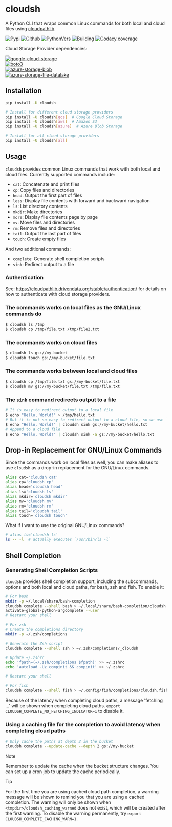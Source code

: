 # cloudsh

A Python CLI that wraps common Linux commands for both local and cloud files using [cloudpathlib](https://github.com/drivendataorg/cloudpathlib).

[![Pypi][1]][2] [![Github][3]][4] [![PythonVers][5]][6] ![Building][7] [![Codacy coverage][8]][9]

Cloud Storage Provider dependencies:

[![google-cloud-storage][10]][11] \
[![boto3][12]][13] \
[![azure-storage-blob][14]][15] \
[![azure-storage-file-datalake][16]][17]

## Installation

```bash
pip install -U cloudsh

# Install for different cloud storage providers
pip install -U cloudsh[gcs]  # Google Cloud Storage
pip install -U cloudsh[aws]  # Amazon S3
pip install -U cloudsh[azure]  # Azure Blob Storage

# Install for all cloud storage providers
pip install -U cloudsh[all]
```

## Usage

`cloudsh` provides common Linux commands that work with both local and cloud files. Currently supported commands include:

- `cat`: Concatenate and print files
- `cp`: Copy files and directories
- `head`: Output the first part of files
- `less`: Display file contents with forward and backward navigation
- `ls`: List directory contents
- `mkdir`: Make directories
- `more`: Display file contents page by page
- `mv`: Move files and directories
- `rm`: Remove files and directories
- `tail`: Output the last part of files
- `touch`: Create empty files

And two additional commands:

- `complete`: Generate shell completion scripts
- `sink`: Redirect output to a file

### Authentication

See: https://cloudpathlib.drivendata.org/stable/authentication/ for details on how to authenticate with cloud storage providers.

### The commands works on local files as the GNU/Linux commands do

```bash
$ cloudsh ls /tmp
$ cloudsh cp /tmp/file.txt /tmp/file2.txt
```

### The commands works on cloud files

```bash
$ cloudsh ls gs://my-bucket
$ cloudsh touch gs://my-bucket/file.txt
```

### The commands works between local and cloud files

```bash
$ cloudsh cp /tmp/file.txt gs://my-bucket/file.txt
$ cloudsh mv gs://my-bucket/file.txt /tmp/file.txt
```

### The `sink` command redirects output to a file

```bash
# It is easy to redirect output to a local file
$ echo "Hello, World!" > /tmp/hello.txt
# But it is not so easy to redirect output to a cloud file, so we use `sink`
$ echo "Hello, World!" | cloudsh sink gs://my-bucket/hello.txt
# Append to a cloud file
$ echo "Hello, World!" | cloudsh sink -a gs://my-bucket/hello.txt
```

## Drop-in Replacement for GNU/Linux Commands

Since the commands work on local files as well, you can make aliases to use `cloudsh` as a drop-in replacement for the GNU/Linux commands.

```bash
alias cat='cloudsh cat'
alias cp='cloudsh cp'
alias head='cloudsh head'
alias ls='cloudsh ls'
alias mkdir='cloudsh mkdir'
alias mv='cloudsh mv'
alias rm='cloudsh rm'
alias tail='cloudsh tail'
alias touch='cloudsh touch'
```

What if I want to use the original GNU/Linux commands?

```bash
# alias ls='cloudsh ls'
ls -- -l  # actually executes `/usr/bin/ls -l`
```

## Shell Completion

### Generating Shell Completion Scripts

`cloudsh` provides shell completion support, including the subcommands, options and both local and cloud paths, for bash, zsh and fish. To enable it:

```bash
# For bash
mkdir -p ~/.local/share/bash-completion
cloudsh complete --shell bash > ~/.local/share/bash-completion/cloudsh
activate-global-python-argcomplete --user
# Restart your shell
```

```bash
# For zsh
# Create the completions directory
mkdir -p ~/.zsh/completions

# Generate the Zsh script
cloudsh complete --shell zsh > ~/.zsh/completions/_cloudsh

# Update ~/.zshrc
echo 'fpath=(~/.zsh/completions $fpath)' >> ~/.zshrc
echo 'autoload -Uz compinit && compinit' >> ~/.zshrc

# Restart your shell
```

```bash
# For fish
cloudsh complete --shell fish > ~/.config/fish/completions/cloudsh.fish
```

Because of the latency when completing cloud paths, a message 'fetching ...' will be shown when completing cloud paths. `export CLOUDSH_COMPLETE_NO_FETCHING_INDICATOR=1` to disable it.

### Using a caching file for the completion to avoid latency when completing cloud paths

```bash
# Only cache the paths at depth 2 in the bucket
cloudsh complete --update-cache --depth 2 gs://my-bucket
```

> [!NOTE]
> Remember to update the cache when the bucket structure changes.
> You can set up a cron job to update the cache periodically.

> [!TIP]
> For the first time you are using cached cloud path completion, a warning message will be shown to remind you that you are using a cached completion. The warning will only be shown when `<tmpdir>/cloudsh_caching_warned` does not exist, which will be created after the first warning. To disable the warning permanently, try `export CLOUDSH_COMPLETE_CACHING_WARN=1`.


[1]: https://img.shields.io/pypi/v/cloudsh?style=flat-square
[2]: https://pypi.org/project/cloudsh/
[3]: https://img.shields.io/github/v/tag/pwwang/cloudsh?style=flat-square
[4]: https://github.com/pwwang/cloudsh/
[5]: https://img.shields.io/pypi/pyversions/cloudsh?style=flat-square
[6]: https://pypi.org/project/cloudsh/
[7]: https://img.shields.io/github/actions/workflow/status/pwwang/cloudsh/build.yml
[8]: https://img.shields.io/codacy/coverage/bb84185297244aefa6de4d675206a1cf?style=flat-square
[9]: https://app.codacy.com/gh/pwwang/cloudsh/dashboard
[10]: https://img.shields.io/badge/dynamic/toml?url=https%3A%2F%2Fraw.githubusercontent.com%2Fpwwang%2Fcloudsh%2Fmaster%2Fpyproject.toml&query=%24.%22tool.poetry.dependencies%22.google-cloud-storage.version&prefix=version%3A&style=flat-square&label=google-cloud-storage
[11]: https://googleapis.dev/python/storage/latest/index.html
[12]: https://img.shields.io/badge/dynamic/toml?url=https%3A%2F%2Fraw.githubusercontent.com%2Fpwwang%2Fcloudsh%2Fmaster%2Fpyproject.toml&query=%24.%22tool.poetry.dependencies%22.boto3.version&prefix=version%3A&style=flat-square&label=boto3
[13]: https://pypi.org/project/boto3/
[14]: https://img.shields.io/badge/dynamic/toml?url=https%3A%2F%2Fraw.githubusercontent.com%2Fpwwang%2Fcloudsh%2Fmaster%2Fpyproject.toml&query=%24.%22tool.poetry.dependencies%22.azure-storage-blob.version&prefix=version%3A&style=flat-square&label=azure-storage-blob
[15]: https://pypi.org/project/azure-storage-blob/
[16]: https://img.shields.io/badge/dynamic/toml?url=https%3A%2F%2Fraw.githubusercontent.com%2Fpwwang%2Fcloudsh%2Fmaster%2Fpyproject.toml&query=%24.%22tool.poetry.dependencies%22.azure-storage-file-datalake.version&prefix=version%3A&style=flat-square&label=azure-storage-file-datalake
[17]: https://pypi.org/project/azure-storage-file-datalake/
